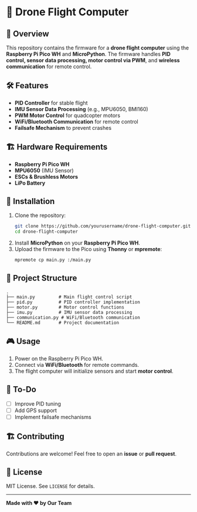 # 🚀 Drone Flight Computer

## 📌 Overview
This repository contains the firmware for a **drone flight computer** using the **Raspberry Pi Pico WH** and **MicroPython**. The firmware handles **PID control, sensor data processing, motor control via PWM**, and **wireless communication** for remote control.

## 🛠 Features
- **PID Controller** for stable flight
- **IMU Sensor Data Processing** (e.g., MPU6050, BMI160)
- **PWM Motor Control** for quadcopter motors
- **WiFi/Bluetooth Communication** for remote control
- **Failsafe Mechanism** to prevent crashes

## 🏗 Hardware Requirements
- **Raspberry Pi Pico WH**
- **MPU6050** (IMU Sensor)
- **ESCs & Brushless Motors**
- **LiPo Battery**
  
## 📜 Installation
1. Clone the repository:
   ```sh
   git clone https://github.com/yourusername/drone-flight-computer.git
   cd drone-flight-computer
   ```
2. Install **MicroPython** on your **Raspberry Pi Pico WH**.
3. Upload the firmware to the Pico using **Thonny** or **mpremote**:
   ```sh
   mpremote cp main.py :/main.py
   ```

## 📂 Project Structure
```
.
├── main.py         # Main flight control script
├── pid.py          # PID controller implementation
├── motor.py        # Motor control functions
├── imu.py          # IMU sensor data processing
├── communication.py # WiFi/Bluetooth communication
└── README.md       # Project documentation
```

## 🎮 Usage
1. Power on the Raspberry Pi Pico WH.
2. Connect via **WiFi/Bluetooth** for remote commands.
3. The flight computer will initialize sensors and start **motor control**.

## 📌 To-Do
- [ ] Improve PID tuning
- [ ] Add GPS support
- [ ] Implement failsafe mechanisms

## 🏗 Contributing
Contributions are welcome! Feel free to open an **issue** or **pull request**.

## 📜 License
MIT License. See `LICENSE` for details.

---
**Made with ❤️ by Our Team**

